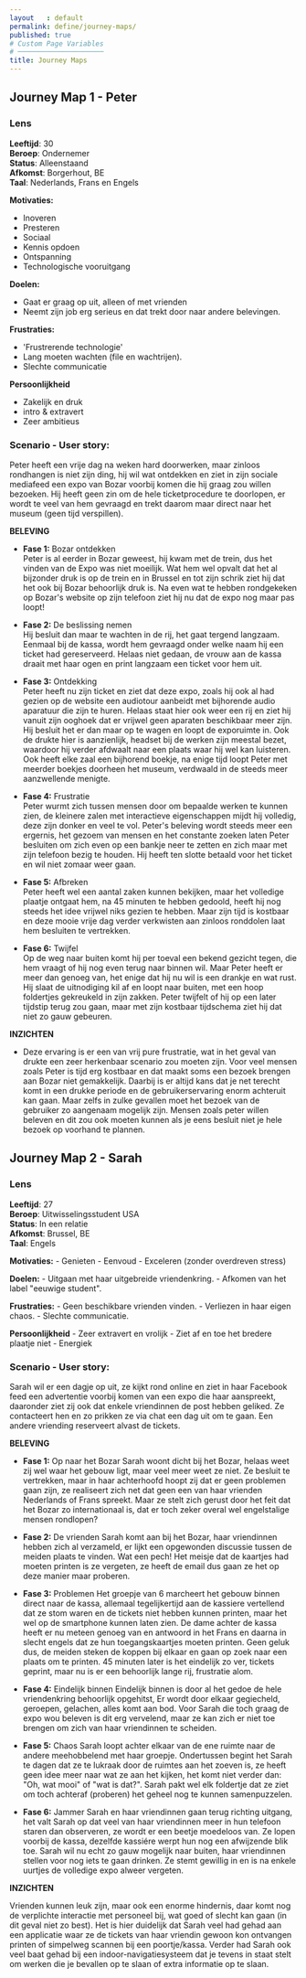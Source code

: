 ```yaml
---
layout   : default
permalink: define/journey-maps/
published: true
# Custom Page Variables
# ─────────────────────
title: Journey Maps
---
```


Journey Map 1 - Peter
--------

### Lens

**Leeftijd**:       30  
**Beroep**:         Ondernemer  
**Status**:         Alleenstaand  
**Afkomst**:        Borgerhout, BE  
**Taal**:           Nederlands, Frans en Engels  

**Motivaties:**
 - Inoveren
 - Presteren
 - Sociaal
 - Kennis opdoen
 - Ontspanning
 - Technologische vooruitgang

**Doelen:**
 - Gaat er graag op uit, alleen of met vrienden
 - Neemt zijn job erg serieus en dat trekt door naar andere belevingen.

**Frustraties:**
 - 'Frustrerende technologie'
 - Lang moeten wachten (file en wachtrijen).
 - Slechte communicatie

**Persoonlijkheid**
 - Zakelijk en druk
 - intro & extravert
 - Zeer ambitieus

### Scenario - User story:

 Peter heeft een vrije dag na weken hard doorwerken, maar zinloos rondhangen is niet zijn ding, hij wil wat ontdekken en ziet in zijn sociale mediafeed een expo van Bozar voorbij komen die hij graag zou willen bezoeken. Hij heeft geen zin om de hele ticketprocedure te doorlopen, er wordt te veel van hem gevraagd en trekt daarom maar direct naar het museum (geen tijd verspillen).


**BELEVING**

 - **Fase 1:** Bozar ontdekken  
Peter is al eerder in Bozar geweest, hij kwam met de trein, dus het vinden van de Expo was niet moeilijk. Wat hem wel opvalt dat het al bijzonder druk is op de trein en in Brussel en tot zijn schrik ziet hij dat het ook bij Bozar behoorlijk druk is. Na even wat te hebben rondgekeken op Bozar's website op zijn telefoon ziet hij nu dat de expo nog maar pas loopt!

 - **Fase 2:** De beslissing nemen  
Hij besluit dan maar te wachten in de rij, het gaat tergend langzaam. Eenmaal bij de kassa, wordt hem gevraagd onder welke naam hij een ticket had gereserveerd. Helaas niet gedaan, de vrouw aan de kassa draait met haar ogen en print langzaam een ticket voor hem uit.

 - **Fase 3:** Ontdekking  
Peter heeft nu zijn ticket en ziet dat deze expo, zoals hij ook al had gezien op de website een audiotour aanbeidt met bijhorende audio aparatuur die zijn te huren. Helaas staat hier ook weer een rij en ziet hij vanuit zijn ooghoek dat er vrijwel geen aparaten beschikbaar meer zijn.
Hij besluit het er dan maar op te wagen en loopt de exporuimte in. Ook de drukte hier is aanzienlijk, headset bij de werken zijn meestal bezet, waardoor hij verder afdwaalt naar een plaats waar hij wel kan luisteren. Ook heeft elke zaal een bijhorend boekje, na enige tijd loopt Peter met meerder boekjes doorheen het museum, verdwaald in de steeds meer aanzwellende menigte.

 - **Fase 4:** Frustratie  
Peter wurmt zich tussen mensen door om bepaalde werken te kunnen zien, de kleinere zalen met interactieve eigenschappen mijdt hij volledig, deze zijn donker en veel te vol. Peter's beleving wordt steeds meer een ergernis, het gezoem van mensen en het constante zoeken laten Peter besluiten om zich even op een bankje neer te zetten en zich maar met zijn telefoon bezig te houden. Hij heeft ten slotte betaald voor het ticket en wil niet zomaar weer gaan.

 - **Fase 5:** Afbreken  
Peter heeft wel een aantal zaken kunnen bekijken, maar het volledige plaatje ontgaat hem, na 45 minuten te hebben gedoold, heeft hij nog steeds het idee vrijwel niks gezien te hebben. Maar zijn tijd is kostbaar en deze mooie vrije dag verder verkwisten aan zinloos ronddolen laat hem besluiten te vertrekken.

 - **Fase 6:** Twijfel  
Op de weg naar buiten komt hij per toeval een bekend gezicht tegen, die hem vraagt of hij nog even terug naar binnen wil. Maar Peter heeft er meer dan genoeg van, het enige dat hij nu wil is een drankje en wat rust. Hij slaat de uitnodiging kil af en loopt naar buiten, met een hoop foldertjes gekreukeld in zijn zakken. 
Peter twijfelt of hij op een later tijdstip terug zou gaan, maar met zijn kostbaar tijdschema ziet hij dat niet zo gauw gebeuren.

**INZICHTEN**

 - Deze ervaring is er een van vrij pure frustratie, wat in het geval van drukte een zeer herkenbaar scenario zou moeten zijn. Voor veel mensen zoals Peter is tijd erg kostbaar en dat maakt soms een bezoek brengen aan Bozar niet gemakkelijk. Daarbij is er altijd kans dat je net terecht komt in een drukke periode en de gebruikerservaring enorm achteruit kan gaan. Maar zelfs in zulke gevallen moet het bezoek van de gebruiker zo aangenaam mogelijk zijn. Mensen zoals peter willen beleven en dit zou ook moeten kunnen als je eens besluit niet je hele bezoek op voorhand te plannen.


Journey Map 2 - Sarah
--------

### Lens

**Leeftijd**:       27  
**Beroep**:         Uitwisselingsstudent USA  
**Status**:         In een relatie  
**Afkomst**:        Brussel, BE  
**Taal**:           Engels  

**Motivaties:**
	- Genieten
	- Eenvoud
	- Exceleren (zonder overdreven stress)

**Doelen:**
	- Uitgaan met haar uitgebreide vriendenkring.
	- Afkomen van het label "eeuwige student".

**Frustraties:**
	- Geen beschikbare vrienden vinden.
	- Verliezen in haar eigen chaos.
	- Slechte communicatie.

**Persoonlijkheid**
	- Zeer extravert en vrolijk
	- Ziet af en toe het bredere plaatje niet
	- Energiek

### Scenario - User story:

Sarah wil er een dagje op uit, ze kijkt rond online en ziet in haar Facebook feed een advertentie voorbij komen van een expo die haar aanspreekt, daaronder ziet zij ook dat enkele vriendinnen de post hebben geliked. Ze contacteert hen en zo prikken ze via chat een dag uit om te gaan. Een andere vriending reserveert alvast de tickets.


**BELEVING**

 - **Fase 1:** Op naar het Bozar
Sarah woont dicht bij het Bozar, helaas weet zij wel waar het gebouw ligt, maar veel meer weet ze niet. Ze besluit te vertrekken, maar in haar achterhoofd hoopt zij dat er geen problemen gaan zijn, ze realiseert zich net dat geen een van haar vrienden Nederlands of Frans spreekt. Maar ze stelt zich gerust door het feit dat het Bozar zo internationaal is, dat er toch zeker overal wel engelstalige mensen rondlopen?

 - **Fase 2:** De vrienden
Sarah komt aan bij het Bozar, haar vriendinnen hebben zich al verzameld, er lijkt een opgewonden discussie tussen de meiden plaats te vinden. Wat een pech! Het meisje dat de kaartjes had moeten printen is ze vergeten, ze heeft de email dus gaan ze het op deze manier maar proberen.

 - **Fase 3:** Problemen
Het groepje van 6 marcheert het gebouw binnen direct naar de kassa, allemaal tegelijkertijd aan de kassiere vertellend dat ze stom waren en de tickets niet hebben kunnen printen, maar het wel op de smartphone kunnen laten zien. De dame achter de kassa heeft er nu meteen genoeg van en antwoord in het Frans en daarna in slecht engels dat ze hun toegangskaartjes moeten printen. Geen geluk dus, de meiden steken de koppen bij elkaar en gaan op zoek naar een plaats om te printen.
45 minuten later is het eindelijk zo ver, tickets geprint, maar nu is er een behoorlijk lange rij, frustratie alom.

 - **Fase 4:** Eindelijk binnen
Eindelijk binnen is door al het gedoe de hele vriendenkring behoorlijk opgehitst, Er wordt door elkaar gegiecheld, geroepen, gelachen, alles komt aan bod. Voor Sarah die toch graag de expo wou beleven is dit erg vervelend, maar ze kan zich er niet toe brengen om zich van haar vriendinnen te scheiden.

 - **Fase 5:** Chaos
Sarah loopt achter elkaar van de ene ruimte naar de andere meehobbelend met haar groepje. Ondertussen begint het Sarah te dagen dat ze te lukraak door de ruimtes aan het zoeven is, ze heeft geen idee meer naar wat ze aan het kijken, het komt niet verder dan: "Oh, wat mooi" of "wat is dat?".
Sarah pakt wel elk foldertje dat ze ziet om toch achteraf (proberen) het geheel nog te kunnen samenpuzzelen.

 - **Fase 6:** Jammer
Sarah en haar vriendinnen gaan terug richting uitgang, het valt Sarah op dat veel van haar vriendinnen meer in hun telefoon staren dan observeren, ze wordt er een beetje moedeloos van. 
Ze lopen voorbij de kassa, dezelfde kassiére werpt hun nog een afwijzende blik toe. Sarah wil nu echt zo gauw mogelijk naar buiten, haar vriendinnen stellen voor nog iets te gaan drinken. Ze stemt gewillig in en is na enkele uurtjes de volledige expo alweer vergeten.

**INZICHTEN**

Vrienden kunnen leuk zijn, maar ook een enorme hindernis, daar komt nog de verplichte interactie met personeel bij, wat goed of slecht kan gaan (in dit geval niet zo best). Het is hier duidelijk dat Sarah veel had gehad aan een applicatie waar ze de tickets van haar vriendin gewoon kon ontvangen printen of simpelweg scannen bij een poortje/kassa. Verder had Sarah ook veel baat gehad bij een indoor-navigatiesysteem dat je tevens in staat stelt om werken die je bevallen op te slaan of extra informatie op te slaan.
